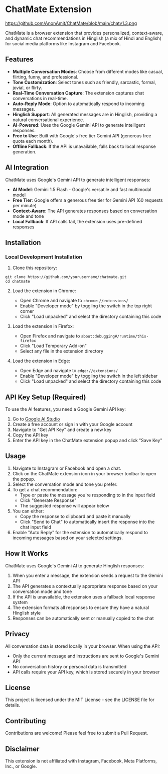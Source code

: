# ChatMate Extension
https://github.com/AnonAmit/ChatMate/blob/main/chatv1.3.png

ChatMate is a browser extension that provides personalized, context-aware, and dynamic chat recommendations in Hinglish (a mix of Hindi and English) for social media platforms like Instagram and Facebook.

## Features

- **Multiple Conversation Modes**: Choose from different modes like casual, flirting, funny, and professional.
- **Tone Customization**: Select tones such as friendly, sarcastic, formal, jovial, or flirty.
- **Real-Time Conversation Capture**: The extension captures chat conversations in real-time.
- **Auto-Reply Mode**: Option to automatically respond to incoming messages.
- **Hinglish Support**: All generated messages are in Hinglish, providing a natural conversational experience.
- **AI-Powered**: Uses the Google Gemini API to generate intelligent responses.
- **Free to Use**: Built with Google's free tier Gemini API (generous free quota each month).
- **Offline Fallback**: If the API is unavailable, falls back to local response generation.

## AI Integration

ChatMate uses Google's Gemini API to generate intelligent responses:

- **AI Model**: Gemini 1.5 Flash - Google's versatile and fast multimodal model
- **Free Tier**: Google offers a generous free tier for Gemini API (60 requests per minute)
- **Context-Aware**: The API generates responses based on conversation mode and tone
- **Local Fallback**: If API calls fail, the extension uses pre-defined responses

## Installation

### Local Development Installation

1. Clone this repository:
```
git clone https://github.com/yourusername/chatmate.git
cd chatmate
```

2. Load the extension in Chrome:
   - Open Chrome and navigate to `chrome://extensions/`
   - Enable "Developer mode" by toggling the switch in the top right corner
   - Click "Load unpacked" and select the directory containing this code

3. Load the extension in Firefox:
   - Open Firefox and navigate to `about:debugging#/runtime/this-firefox`
   - Click "Load Temporary Add-on"
   - Select any file in the extension directory

4. Load the extension in Edge:
   - Open Edge and navigate to `edge://extensions/`
   - Enable "Developer mode" by toggling the switch in the left sidebar
   - Click "Load unpacked" and select the directory containing this code

## API Key Setup (Required)

To use the AI features, you need a Google Gemini API key:

1. Go to [Google AI Studio](https://makersuite.google.com/)
2. Create a free account or sign in with your Google account
3. Navigate to "Get API Key" and create a new key
4. Copy the API key
5. Enter the API key in the ChatMate extension popup and click "Save Key"

## Usage

1. Navigate to Instagram or Facebook and open a chat.
2. Click on the ChatMate extension icon in your browser toolbar to open the popup.
3. Select the conversation mode and tone you prefer.
4. To get a chat recommendation:
   - Type or paste the message you're responding to in the input field
   - Click "Generate Response"
   - The suggested response will appear below
5. You can either:
   - Copy the response to clipboard and paste it manually
   - Click "Send to Chat" to automatically insert the response into the chat input field
6. Enable "Auto Reply" for the extension to automatically respond to incoming messages based on your selected settings.

## How It Works

ChatMate uses Google's Gemini AI to generate Hinglish responses:

1. When you enter a message, the extension sends a request to the Gemini API
2. The API generates a contextually appropriate response based on your conversation mode and tone
3. If the API is unavailable, the extension uses a fallback local response system
4. The extension formats all responses to ensure they have a natural Hinglish style
5. Responses can be automatically sent or manually copied to the chat

## Privacy

All conversation data is stored locally in your browser. When using the API:
- Only the current message and instructions are sent to Google's Gemini API
- No conversation history or personal data is transmitted
- API calls require your API key, which is stored securely in your browser

## License

This project is licensed under the MIT License - see the LICENSE file for details.

## Contributing

Contributions are welcome! Please feel free to submit a Pull Request.

## Disclaimer

This extension is not affiliated with Instagram, Facebook, Meta Platforms, Inc., or Google. 
